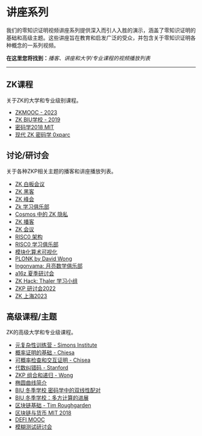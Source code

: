 # 讲座系列

我们的零知识证明视频讲座系列提供深入而引人入胜的演示，涵盖了零知识证明的基础和高级主题。这些讲座旨在教育和启发广泛的受众，并包含关于零知识证明各种概念的一系列视频。

**在这里您将找到：**_播客、讲座和大学/专业课程的视频播放列表_

---

## ZK课程

关于ZK的大学和专业级别课程。

- [ZKMOOC - 2023](https://zk-learning.org/)
- [ZK BIU学校 - 2019](https://www.youtube.com/playlist?list=PL8Vt-7cSFnw29cLUVqAIuMlg1QJ-szV0K)
- [密码学2018 MIT](https://www.youtube.com/playlist?list=PL6ogFv-ieghe8MOIcpD6UDtdK-UMHG8oH)
- [现代 ZK 密码学 0xparc](https://zkiap.com/#34e5b6cf6e1d4dd3901940d4be2edb0b)

## 讨论/研讨会

关于各种ZKP相关主题的播客和讲座播放列表。

- [ZK 白板会议](https://zkhack.dev/whiteboard/)
- [ZK 黑客](https://www.youtube.com/playlist?list=PLj80z0cJm8QFGB6AsiAG3EB06L7xr5S1c)
- [ZK 峰会](https://www.youtube.com/playlist?list=PLj80z0cJm8QFnY6VLVa84nr-21DNvjWH7)
- [Zk 学习俱乐部](https://www.youtube.com/playlist?list=PLj80z0cJm8QHm_9BdZ1BqcGbgE-BEn-3Y)
- [Cosmos 中的 ZK 隐私](https://www.youtube.com/playlist?list=PLj80z0cJm8QG1Eg_1ivekAVhE3529OETv)
- [ZK 播客](https://www.youtube.com/playlist?list=PLj80z0cJm8QEUVSlofe1Zd7wyaoZrixFM)
- [ZK 会议](https://www.youtube.com/playlist?list=PLj80z0cJm8QEz6BotG4SkGSCupwkPonCZ)
- [RISC0 架构](https://www.youtube.com/playlist?list=PLcPzhUaCxlCiLk_VjLUNbmfb2mB1Y_N9N)
- [RISC0 学习俱乐部](https://www.youtube.com/playlist?list=PLcPzhUaCxlCjdhONxEYZ1dgKjZh3ZvPtl)
- [模块化算术可视化](https://www.youtube.com/playlist?list=PLrm9Y---qlNyWBQEKBSrr_Uh16gEWhJzw)
- [PLONK by David Wong](https://www.youtube.com/playlist?list=PLBJMt6zV1c7Gh9Utg-Vng2V6EYVidTFCC)
- [Ingonyama: 月亮数学俱乐部](https://youtube.com/playlist?list=PLormosL00ryKvlKvMgezcSBtANAhqkm44)
- [a16z 夏季研讨会](https://www.youtube.com/playlist?list=PLjQ9HCQMu_8yPGgfvsscHgt1w1KJkx8BN)
- [ZK Hack: Thaler 学习小组](https://www.youtube.com/playlist?list=PLj80z0cJm8QEmZkGgSOLpr_8B08SCWVQ7)
- [ZKP 研讨会2022](https://www.youtube.com/playlist?list=PLS01nW3Rtgor2MjOJBJexhQ6ZKWs6uQw8)
- [ZK 上海2023](https://zkshanghai.xyz/)

## 高级课程/主题

ZK的高级大学和专业级课程。

- [元复杂性训练营 - Simons Institute](https://www.youtube.com/playlist?list=PLgKuh-lKre1398d4m9iBaXf8fy5Cn5hl0)
- [概率证明的基础 - Chiesa](https://www.youtube.com/playlist?list=PLGkwtcB-DfpzST-medFVvrKhinZisfluC)
- [可概率检查和交互证明 - Chisea](https://www.youtube.com/playlist?list=PLkFD6_40KJIyWWtxCPBHwGsrutjvwM5_U)
- [代数纠错码 - Stanford](https://web.stanford.edu/~marykw/classes/CS250_W18/index.html)
- [ZKP 组合和递归 - Wong](https://youtube.com/playlist?list=PLBJMt6zV1c7GeKkR2SUhzx9KSJ9TsEx6n)
- [椭圆曲线简介](https://www.youtube.com/playlist?list=PLYpVTXjEi1oe1OeAllJpNhFoI4B7Ws8Yl)
- [BIU 冬季学校 密码学中的双线性配对](https://www.youtube.com/playlist?list=PL8Vt-7cSFnw2V2Wpf4MpwtSJvLvZo1ADB)
- [BIU 冬季学校：多方计算的进展](https://www.youtube.com/playlist?list=PL8Vt-7cSFnw00U0jMSgAZJrpIKG-m_0gH)
- [区块链基础 - Tim Roughgarden](https://www.youtube.com/playlist?list=PLEGCF-WLh2RLOHv_xUGLqRts_9JxrckiA)
- [区块链与货币 MIT 2018](https://www.youtube.com/playlist?list=PLUl4u3cNGP63UUkfL0onkxF6MYgVa04Fn)
- [DEFI MOOC](https://www.youtube.com/playlist?list=PLS01nW3RtgopJOtsMVOK3N7n7qyNMPbJ_)
- [模糊测试研讨会](https://www.youtube.com/playlist?list=PLciHOL_J7Iwqdja9UH4ZzE8dP1IxtsBXI)
